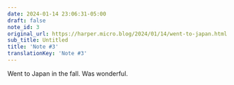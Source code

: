 ```yaml
---
date: 2024-01-14 23:06:31-05:00
draft: false
note_id: 3
original_url: https://harper.micro.blog/2024/01/14/went-to-japan.html
sub_title: Untitled
title: 'Note #3'
translationKey: 'Note #3'
---
```


Went to Japan in the fall. Was wonderful.